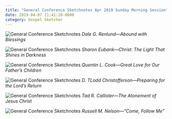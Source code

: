 ```yaml
---
title: "General Conference Sketchnotes Apr 2019 Sunday Morning Session"
date: 2019-04-07 21:41:28-0000
category: Gospel Sketcher
---
```


![General Conference Sketchnotes](https://www.gospelsketcher.org/uploads/2019/dab482e5cb.jpg)
_Dale G. Renlund—Abound with Blessings_

![General Conference Sketchnotes](https://www.gospelsketcher.org/uploads/2019/699d99e967.jpg)
_Sharon Eubank—Christ: The Light That Shines in Darkness_

![General Conference Sketchnotes](https://www.gospelsketcher.org/uploads/2019/63e58a7348.jpg)
_Quentin L. Cook—Great Love for Our Father’s Children_

![General Conference Sketchnotes](
https://www.gospelsketcher.org/uploads/2019/3aafb6d677.jpg)
_D. TLodd Christofferson—Preparing for the Lord’s Return_

![General Conference Sketchnotes](https://www.gospelsketcher.org/uploads/2019/adacc71def.jpg)
_Tad R. Callister—The Atonement of Jesus Christ_

![General Conference Sketchnotes](https://www.gospelsketcher.org/uploads/2019/0a5fd1de93.jpg)
_Russell M. Nelson—“Come, Follow Me”_
